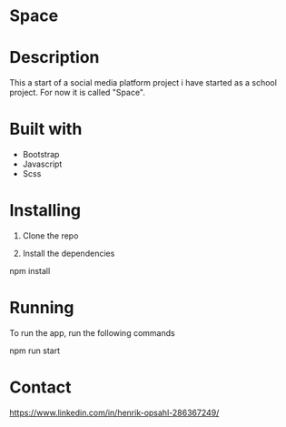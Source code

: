 # Space

# Description

This a start of a social media platform project i have started as a school project. For now it is called "Space".

# Built with

- Bootstrap
- Javascript
- Scss

# Installing

1. Clone the repo

2. Install the dependencies

npm install

# Running

To run the app, run the following commands

npm run start

# Contact

https://www.linkedin.com/in/henrik-opsahl-286367249/
